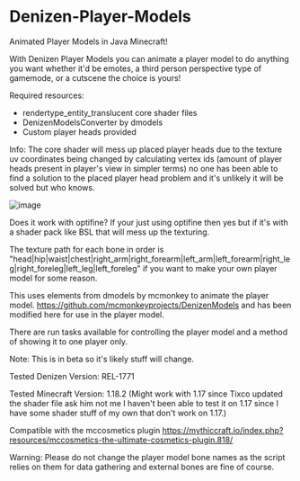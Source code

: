 # Denizen-Player-Models
Animated Player Models in Java Minecraft!

With Denizen Player Models you can animate a player model to do anything you want whether it'd be emotes, a third person perspective type of gamemode, or a cutscene the choice is yours!

Required resources:
- rendertype_entity_translucent core shader files
- DenizenModelsConverter by dmodels
- Custom player heads provided

Info:
The core shader will mess up placed player heads due to the texture uv coordinates
being changed by calculating vertex ids (amount of player heads present in player's view in simpler terms) no one has been able to 
find a solution to the placed player head problem and it's unlikely it will be solved but who knows.

![image](https://user-images.githubusercontent.com/97306922/175753617-7e7b8bcb-2106-4498-9cd6-9d74103daf29.png)


Does it work with optifine?
If your just using optifine then yes but if it's with a shader pack like BSL that will mess up the texturing.

The texture path for each bone in order is "head|hip|waist|chest|right_arm|right_forearm|left_arm|left_forearm|right_leg|right_foreleg|left_leg|left_foreleg"
if you want to make your own player model for some reason.

This uses elements from dmodels by mcmonkey to animate the player model. https://github.com/mcmonkeyprojects/DenizenModels
and has been modified here for use in the player model.

There are run tasks available for controlling the player model and a method of showing it to one player only.

Note: This is in beta so it's likely stuff will change.

Tested Denizen Version: REL-1771

Tested Minecraft Version: 1.18.2 (Might work with 1.17 since Tixco updated the shader file ask him not me I haven't been able to test it on 1.17 since I have some shader stuff of my own that don't work on 1.17.)

Compatible with the mccosmetics plugin https://mythiccraft.io/index.php?resources/mccosmetics-the-ultimate-cosmetics-plugin.818/

Warning: Please do not change the player model bone names as the script relies on them for data gathering and external bones are fine of course.
